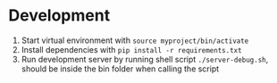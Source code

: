 # Development
1. Start virtual environment with `source myproject/bin/activate`
2. Install dependencies with `pip install -r requirements.txt`
3. Run development server by running shell script `./server-debug.sh`, should be inside the bin folder when calling the script

